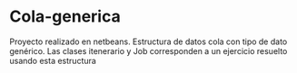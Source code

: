 # Cola-generica

Proyecto realizado en netbeans. Estructura de datos cola con tipo de dato genérico. Las clases itenerario y Job corresponden a un ejercicio resuelto usando esta estructura
